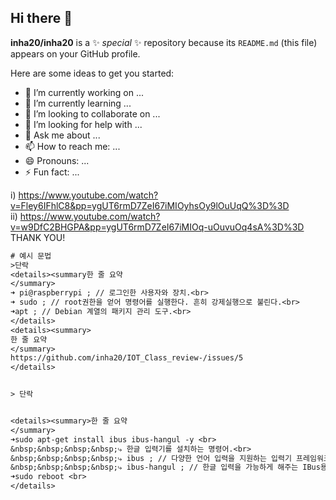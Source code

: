 ## Hi there 👋


**inha20/inha20** is a ✨ _special_ ✨ repository because its `README.md` (this file) appears on your GitHub profile.

Here are some ideas to get you started:

- 🔭 I’m currently working on ...
- 🌱 I’m currently learning ...
- 👯 I’m looking to collaborate on ...
- 🤔 I’m looking for help with ...
- 💬 Ask me about ...
- 📫 How to reach me: ...
- 😄 Pronouns: ...
- ⚡ Fun fact: ...

i)
https://www.youtube.com/watch?v=Fley6IFhlC8&pp=ygUT6rmD7ZeI67iMIOyhsOy9lOuUqQ%3D%3D
<br>
ii)
https://www.youtube.com/watch?v=w9DfC2BHGPA&pp=ygUT6rmD7ZeI67iMIOq-uOuvuOq4sA%3D%3D
<br>
THANK YOU!
<br>

```ThisIsMyGithubGrammer.txt
# 예시 문법
>단락
<details><summary한 줄 요약
</summary>
➜ pi@raspberrypi ; // 로그인한 사용자와 장치.<br>
➜ sudo ; // root권한을 얻어 명령어를 실행한다. 흔히 강제실행으로 불린다.<br>
➜apt ; // Debian 계열의 패키지 관리 도구.<br>
</details>
<details><summary>
한 줄 요약
</summary>
https://github.com/inha20/IOT_Class_review-/issues/5
</details>


> 단락


<details><summary>한 줄 요약
</summary>
➜sudo apt-get install ibus ibus-hangul -y <br>
&nbsp;&nbsp;&nbsp;&nbsp;⤷ 한글 입력기를 설치하는 명령어.<br>
&nbsp;&nbsp;&nbsp;&nbsp;⤷ ibus ; // 다양한 언어 입력을 지원하는 입력기 프레임워크.  Intelligent Input Bus(IBus). <br>
&nbsp;&nbsp;&nbsp;&nbsp;⤷ ibus-hangul ; // 한글 입력을 가능하게 해주는 IBus용 한글 입력기.<br>
➜sudo reboot <br>
</details>
```
